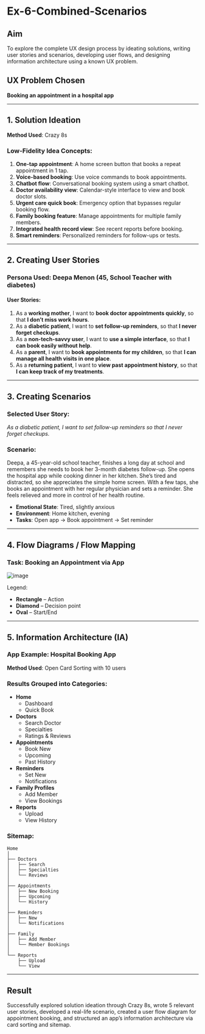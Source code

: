 
# Ex-6-Combined-Scenarios

## Aim
To explore the complete UX design process by ideating solutions, writing user stories and scenarios, developing user flows, and designing information architecture using a known UX problem.

## UX Problem Chosen
**Booking an appointment in a hospital app**

---

## 1. Solution Ideation

**Method Used**: Crazy 8s

### Low-Fidelity Idea Concepts:
1. **One-tap appointment**: A home screen button that books a repeat appointment in 1 tap.
2. **Voice-based booking**: Use voice commands to book appointments.
3. **Chatbot flow**: Conversational booking system using a smart chatbot.
4. **Doctor availability view**: Calendar-style interface to view and book doctor slots.
5. **Urgent care quick book**: Emergency option that bypasses regular booking flow.
6. **Family booking feature**: Manage appointments for multiple family members.
7. **Integrated health record view**: See recent reports before booking.
8. **Smart reminders**: Personalized reminders for follow-ups or tests.

---

## 2. Creating User Stories

### Persona Used: **Deepa Menon (45, School Teacher with diabetes)**

#### User Stories:
1. As a **working mother**, I want to **book doctor appointments quickly**, so that **I don’t miss work hours**.
2. As a **diabetic patient**, I want to **set follow-up reminders**, so that **I never forget checkups**.
3. As a **non-tech-savvy user**, I want to **use a simple interface**, so that **I can book easily without help**.
4. As a **parent**, I want to **book appointments for my children**, so that **I can manage all health visits in one place**.
5. As a **returning patient**, I want to **view past appointment history**, so that **I can keep track of my treatments**.

---

## 3. Creating Scenarios

### Selected User Story:
*As a diabetic patient, I want to set follow-up reminders so that I never forget checkups.*

### Scenario:
Deepa, a 45-year-old school teacher, finishes a long day at school and remembers she needs to book her 3-month diabetes follow-up. She opens the hospital app while cooking dinner in her kitchen. She’s tired and distracted, so she appreciates the simple home screen. With a few taps, she books an appointment with her regular physician and sets a reminder. She feels relieved and more in control of her health routine.

- **Emotional State**: Tired, slightly anxious
- **Environment**: Home kitchen, evening
- **Tasks**: Open app → Book appointment → Set reminder

---

## 4. Flow Diagrams / Flow Mapping

### Task: Booking an Appointment via App

![image](https://github.com/user-attachments/assets/67c20d04-2814-4fc0-859e-d7ed6cb5d234)


Legend:
- **Rectangle** – Action
- **Diamond** – Decision point
- **Oval** – Start/End

---

## 5. Information Architecture (IA)

### App Example: Hospital Booking App

**Method Used**: Open Card Sorting with 10 users

### Results Grouped into Categories:
- **Home**
  - Dashboard
  - Quick Book
- **Doctors**
  - Search Doctor
  - Specialties
  - Ratings & Reviews
- **Appointments**
  - Book New
  - Upcoming
  - Past History
- **Reminders**
  - Set New
  - Notifications
- **Family Profiles**
  - Add Member
  - View Bookings
- **Reports**
  - Upload
  - View History

### Sitemap:

```
Home
│
├── Doctors
│   ├── Search
│   ├── Specialties
│   └── Reviews
│
├── Appointments
│   ├── New Booking
│   ├── Upcoming
│   └── History
│
├── Reminders
│   ├── New
│   └── Notifications
│
├── Family
│   ├── Add Member
│   └── Member Bookings
│
└── Reports
    ├── Upload
    └── View
```

---

## Result
Successfully explored solution ideation through Crazy 8s, wrote 5 relevant user stories, developed a real-life scenario, created a user flow diagram for appointment booking, and structured an app’s information architecture via card sorting and sitemap.
